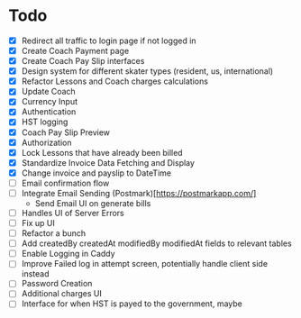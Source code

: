 # Todo

- [x] Redirect all traffic to login page if not logged in
- [x] Create Coach Payment page
- [x] Create Coach Pay Slip interfaces
- [x] Design system for different skater types (resident, us, international)
- [x] Refactor Lessons and Coach charges calculations
- [x] Update Coach
- [x] Currency Input
- [x] Authentication
- [x] HST logging
- [x] Coach Pay Slip Preview
- [x] Authorization
- [x] Lock Lessons that have already been billed
- [x] Standardize Invoice Data Fetching and Display
- [x] Change invoice and payslip to DateTime
- [ ] Email confirmation flow
- [ ] Integrate Email Sending (Postmark)[https://postmarkapp.com/]
  - Send Email UI on generate bills
- [ ] Handles UI of Server Errors
- [ ] Fix up UI
- [ ] Refactor a bunch
- [ ] Add createdBy createdAt modifiedBy modifiedAt fields to relevant tables
- [ ] Enable Logging in Caddy
- [ ] Improve Failed log in attempt screen, potentially handle client side instead
- [ ] Password Creation
- [ ] Additional charges UI
- [ ] Interface for when HST is payed to the government, maybe
